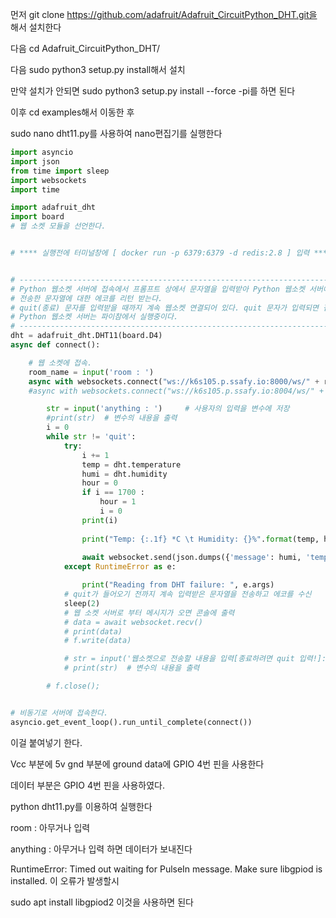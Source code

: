 먼저 git clone https://github.com/adafruit/Adafruit_CircuitPython_DHT.git을 해서 설치한다

다음 cd Adafruit_CircuitPython_DHT/

다음 sudo python3 setup.py install해서 설치

만약 설치가 안되면 sudo python3 setup.py install --force -pi를 하면 된다

이후 cd examples해서 이동한 후

sudo nano dht11.py를 사용하여 nano편집기를 실행한다

```python
import asyncio
import json
from time import sleep
import websockets
import time

import adafruit_dht
import board
# 웹 소켓 모듈을 선언한다.


# **** 실행전에 터미널창에 [ docker run -p 6379:6379 -d redis:2.8 ] 입력 ****


# ----------------------------------------------------------------------------------------------//
# Python 웹소켓 서버에 접속에서 프롬프트 상에서 문자열을 입력받아 Python 웹소켓 서버에 전송하고
# 전송한 문자열에 대한 에코를 리턴 받는다.
# quit(종료) 문자를 입력받을 때까지 계속 웹소켓 연결되어 있다. quit 문자가 입력되면 접속이 자동으로 끊긴다.
# Python 웹소켓 서버는 파이참에서 실행중이다.
# ----------------------------------------------------------------------------------------------//
dht = adafruit_dht.DHT11(board.D4)
async def connect():

    # 웹 소켓에 접속.
    room_name = input('room : ')
    async with websockets.connect("ws://k6s105.p.ssafy.io:8000/ws/" + room_name +"/") as websocket:
    #async with websockets.connect("ws://k6s105.p.ssafy.io:8004/ws/" + room_name +"/") as websocket:

        str = input('anything : ')     # 사용자의 입력을 변수에 저장
        #print(str)  # 변수의 내용을 출력
        i = 0
        while str != 'quit':
            try:
                i += 1
                temp = dht.temperature
                humi = dht.humidity
                hour = 0
                if i == 1700 :
                    hour = 1
                    i = 0
                print(i)
            
                print("Temp: {:.1f} *C \t Humidity: {}%".format(temp, humi))
                
                await websocket.send(json.dumps({'message': humi, 'temp': temp, 'hour' : hour}))
            except RuntimeError as e:

                print("Reading from DHT failure: ", e.args)
            # quit가 들어오기 전까지 계속 입력받은 문자열을 전송하고 에코를 수신
            sleep(2)
            # 웹 소켓 서버로 부터 메시지가 오면 콘솔에 출력
            # data = await websocket.recv()
            # print(data)
            # f.write(data)

            # str = input('웹소켓으로 전송할 내용을 입력[종료하려면 quit 입력!]: ')  # 사용자의 입력을 변수에 저장
            # print(str)  # 변수의 내용을 출력

        # f.close();


# 비동기로 서버에 접속한다.
asyncio.get_event_loop().run_until_complete(connect())


```

이걸 붙여넣기 한다.

Vcc 부분에 5v gnd 부분에 ground data에 GPIO 4번 핀을 사용한다

데이터 부분은 GPIO 4번 핀을 사용하였다.

python dht11.py를 이용하여 실행한다

room : 아무거나 입력

anything : 아무거나 입력 하면 데이터가 보내진다

RuntimeError: Timed out waiting for PulseIn message. Make sure libgpiod is installed. 이 오류가 발생할시 

sudo apt install libgpiod2 이것을 사용하면 된다

